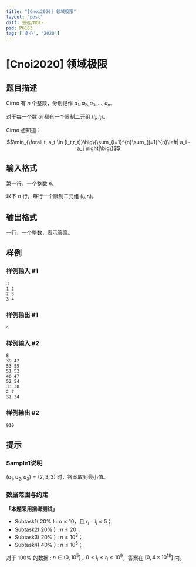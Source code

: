 ```yaml
---
title: "[Cnoi2020] 领域极限"
layout: "post"
diff: 省选/NOI-
pid: P6163
tag: ['贪心', '2020']
---
```

# [Cnoi2020] 领域极限
## 题目描述

Cirno 有 $n$ 个整数，分别记作 $a_1,a_2,a_3,...,a_n$。

对于每一个数 $a_i$ 都有一个限制二元组 $(l_i,r_i)$。

Cirno 想知道：

$$\min_{\forall t, a_t \in [l_t,r_t]}\big\{\sum_{i=1}^{n}\sum_{j=1}^{n}\left| a_i - a_j \right|\big\}$$
## 输入格式

第一行，一个整数 $n$。

以下 $n$ 行，每行一个限制二元组 $(l_i,r_i)$。
## 输出格式

一行，一个整数，表示答案。
## 样例

### 样例输入 #1
```
3
1 2
2 3
3 4
```
### 样例输出 #1
```
4
```
### 样例输入 #2
```
8
39 42
53 55
51 52
46 47
52 54
33 38
2 7
32 34
```
### 样例输出 #2
```
910
```
## 提示

### Sample1说明

$(a_1,a_2,a_3)=(2,3,3)$ 时，答案取到最小值。

### 数据范围与约定

**「本题采用捆绑测试」**

 - Subtask1( $20\%$ ) : $n \le 10$，且 $r_i - l_i \le 5$；
 - Subtask2( $20\%$ ) : $n \le 20$；
 - Subtask3( $20\%$ ) : $n \le 10^3$；
 - Subtask4( $40\%$ ) : $n \le 10^5$；

对于 $100\%$ 的数据 : $n \in (0,10^5]$，$0 \le l_i \le r_i \le 10^9$，答案在 $[0,4 \times 10^{18}]$ 内。
